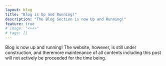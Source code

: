 ```yaml
---
layout: blog
title: "Blog is Up and Running!"
description: "The Blog Section is now Up and Running!"
feature: true
# image: "<++>"
# tags: []
---
```


Blog is now up and running! The website, however, is still under construction,
and theremore maintenance of all contents including this post will not actively
be proceeded for the time being.
